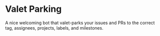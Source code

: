 # Valet Parking

A nice welcoming bot that valet-parks your issues and PRs to the correct tag, assignees, projects, labels, and milestones.
